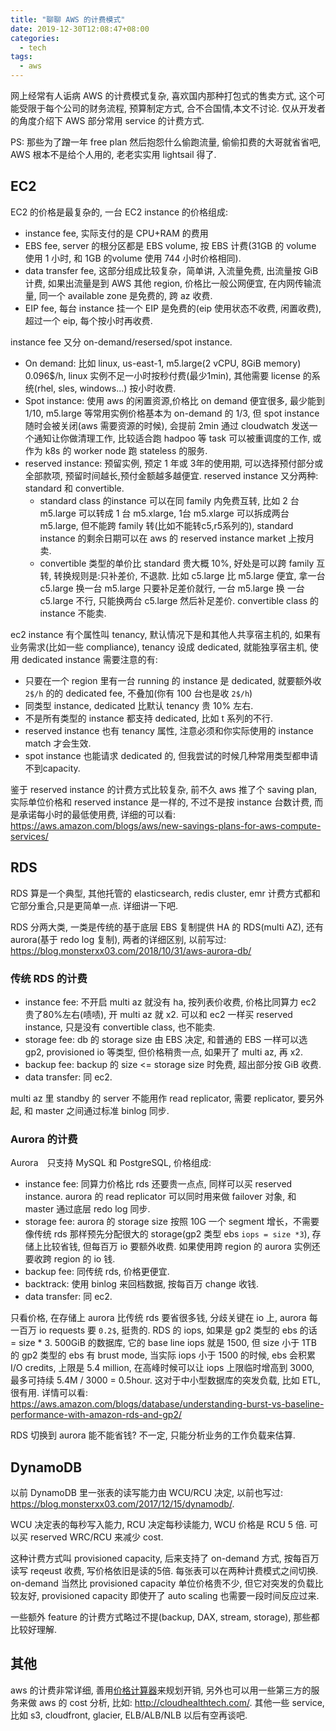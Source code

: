 ```yaml
---
title: "聊聊 AWS 的计费模式"
date: 2019-12-30T12:08:47+08:00
categories:
  - tech
tags:
  - aws
---
```


网上经常有人诟病 AWS 的计费模式复杂, 喜欢国内那种打包式的售卖方式, 这个可能受限于每个公司的财务流程, 预算制定方式, 合不合国情,本文不讨论.
仅从开发者的角度介绍下 AWS 部分常用 service 的计费方式.

PS: 那些为了蹭一年 free plan 然后抱怨什么偷跑流量, 偷偷扣费的大哥就省省吧, AWS 根本不是给个人用的, 老老实实用 lightsail 得了. 

## EC2

EC2 的价格是最复杂的, 一台 EC2 instance 的价格组成:

- instance fee, 实际支付的是 CPU+RAM 的费用
- EBS fee, server 的根分区都是 EBS volume, 按 EBS 计费(31GB 的 volume 使用 1 小时, 和 1GB 的volume 使用 744 小时价格相同).
- data transfer fee, 这部分组成比较复杂，简单讲, 入流量免费, 出流量按 GiB 计费, 如果出流量是到 AWS 其他 region, 价格比一般公网便宜, 在内网传输流量, 同一个 available zone 是免费的,
跨 az 收费.  
- EIP fee, 每台 instance 挂一个 EIP 是免费的(eip 使用状态不收费, 闲置收费), 超过一个 eip, 每个按小时再收费.

instance fee 又分 on-demand/resersed/spot instance.

- On demand: 比如 linux, us-east-1, m5.large(2 vCPU, 8GiB memory) 0.096$/h, linux 实例不足一小时按秒付费(最少1min), 其他需要
license 的系统(rhel, sles, windows...) 按小时收费. 
- Spot instance: 使用 aws 的闲置资源,价格比 on demand 便宜很多, 最少能到1/10, m5.large 等常用实例价格基本为 on-demand 的 1/3,
但 spot instance 随时会被关闭(aws 需要资源的时候), 会提前 2min 通过 cloudwatch 发送一个通知让你做清理工作, 比较适合跑 hadpoo 等
task 可以被重调度的工作, 或作为 k8s 的 worker node 跑 stateless 的服务.
- reserved instance: 预留实例, 预定 1 年或 3年的使用期, 可以选择预付部分或全部款项, 预留时间越长,预付金额越多越便宜. reserved instance 又分两种:
standard 和 convertible.
   -  standard class 的instance 可以在同 family 内免费互转, 比如 2 台 m5.large 可以转成 1 台 m5.xlarge, 1台 m5.xlarge 可以拆成两台
m5.large, 但不能跨 family 转(比如不能转c5,r5系列的), standard instance 的剩余日期可以在 aws 的 reserved instance market 上按月卖.
   -   convertible 类型的单价比 standard 贵大概 10%, 好处是可以跨 family 互转, 转换规则是:只补差价, 不退款.
比如 c5.large 比 m5.large 便宜, 拿一台 c5.large 换一台 m5.large 只要补足差价就行, 一台 m5.large 换 一台 c5.large 不行, 只能换两台 c5.large 然后补足差价.
convertible class 的 instance 不能卖.


ec2 instance 有个属性叫 tenancy, 默认情况下是和其他人共享宿主机的, 如果有业务需求(比如一些 compliance), tenancy 设成 dedicated, 就能独享宿主机,
使用 dedicated instance 需要注意的有:

- 只要在一个 region 里有一台 running 的 instance 是 dedicated, 就要额外收 `2$/h` 的的 dedicated fee, 不叠加(你有 100 台也是收 `2$/h`)
- 同类型 instance, dedicated 比默认 tenancy 贵 10% 左右.
- 不是所有类型的 instance 都支持 dedicated, 比如 t 系列的不行.
- reserved instance 也有 tenancy 属性, 注意必须和你实际使用的 instance match 才会生效.
- spot instance 也能请求 dedicated 的, 但我尝试的时候几种常用类型都申请不到capacity.

鉴于 reserved instance 的计费方式比较复杂, 前不久 aws 推了个 saving plan, 实际单位价格和 reserved instance 是一样的, 不过不是按 instance 台数计费, 而是承诺每小时的最低使用费,
详细的可以看: https://aws.amazon.com/blogs/aws/new-savings-plans-for-aws-compute-services/

## RDS

RDS 算是一个典型, 其他托管的 elasticsearch, redis cluster, emr 计费方式都和它部分重合,只是更简单一点. 详细讲一下吧.

RDS 分两大类, 一类是传统的基于底层 EBS 复制提供 HA 的 RDS(multi AZ), 还有 aurora(基于 redo log 复制), 两者的详细区别, 以前写过: https://blog.monsterxx03.com/2018/10/31/aws-aurora-db/

### 传统 RDS 的计费

- instance fee: 不开启 multi az 就没有 ha, 按列表价收费, 价格比同算力 ec2 贵了80%左右(啧啧), 开 multi az 就 x2. 可以和 ec2 一样买 reserved instance, 只是没有 convertible class, 也不能卖.
- storage fee: db 的 storage size 由 EBS 决定, 和普通的 EBS 一样可以选 gp2, provisioned io 等类型, 但价格稍贵一点, 如果开了 multi az, 再 x2.
- backup fee: backup 的 size <= storage size 时免费, 超出部分按 GiB 收费.
- data transfer: 同 ec2.

multi az 里 standby 的 server 不能用作 read replicator, 需要 replicator, 要另外起, 和 master 之间通过标准 binlog 同步.

### Aurora 的计费

Aurora　只支持 MySQL 和 PostgreSQL, 价格组成:

- instance fee: 同算力价格比 rds 还要贵一点点, 同样可以买 reserved instance. aurora 的 read replicator 可以同时用来做 failover 对象, 和 master 通过底层 redo log 同步.
- storage fee: aurora 的 storage size 按照 10G 一个 segment 增长，不需要像传统 rds 那样预先分配很大的 storage(gp2 类型 ebs `iops = size *3`), 存储上比较省钱, 但每百万 io 要额外收费.
如果使用跨 region 的 aurora 实例还要收跨 region 的 io 钱.
- backup fee: 同传统 rds, 价格更便宜.
- backtrack: 使用 binlog 来回档数据, 按每百万 change 收钱.
- data transfer: 同 ec2.

只看价格, 在存储上 aurora 比传统 rds 要省很多钱, 分歧关键在 io 上, aurora 每一百万 io requests 要 `0.2$`, 挺贵的. RDS 的 iops, 如果是 gp2 类型的 ebs 的话 = size * 3. 500GiB 的数据库, 
它的 base line iops 就是 1500, 但 size 小于 1TB 的 gp2 类型的 ebs 有 brust mode, 当实际 iops 小于 1500 的时候, ebs 会积累 I/O credits, 上限是 5.4 million, 在高峰时候可以让 iops 上限临时增高到 3000,
最多可持续 5.4M / 3000 = 0.5hour. 这对于中小型数据库的突发负载, 比如 ETL, 很有用. 详情可以看: https://aws.amazon.com/blogs/database/understanding-burst-vs-baseline-performance-with-amazon-rds-and-gp2/

RDS 切换到 aurora 能不能省钱? 不一定, 只能分析业务的工作负载来估算.

## DynamoDB


以前 DynamoDB 里一张表的读写能力由 WCU/RCU 决定, 以前也写过: https://blog.monsterxx03.com/2017/12/15/dynamodb/.

WCU 决定表的每秒写入能力, RCU 决定每秒读能力, WCU 价格是 RCU 5 倍. 可以买 reserved WRC/RCU 来减少 cost.

这种计费方式叫 provisioned capacity, 后来支持了 on-demand 方式, 按每百万读写 reqeust 收费, 写价格依旧是读的5倍. 每张表可以在两种计费模式之间切换.
on-demand 当然比 provisioned capacity 单位价格贵不少, 但它对突发的负载比较友好, provisioned capacity 即使开了 auto scaling 也需要一段时间反应过来.

一些额外 feature 的计费方式略过不提(backup, DAX, stream, storage), 那些都比较好理解. 


## 其他

aws 的计费非常详细, 善用[价格计算器](https://calculator.s3.amazonaws.com/index.html)来规划开销, 另外也可以用一些第三方的服务来做 aws 的 cost 分析, 比如: http://cloudhealthtech.com/.
其他一些 service, 比如 s3, cloudfront, glacier, ELB/ALB/NLB 以后有空再谈吧.
